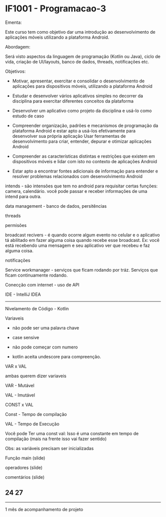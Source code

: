 # IF1001 - Programacao-3

Ementa:

Este curso tem como objetivo dar uma introdução ao desenvolvimento de aplicações móveis utilizando a plataforma Android.

Abordagem:

Será visto aspectos da linguagem de programação (Kotlin ou Java), ciclo de vida, criação de UI/layouts, banco de dados, threads, notificações etc.

Objetivos:

- Motivar, apresentar, exercitar e consolidar o desenvolvimento de aplicações para dispositivos móveis, utilizando a plataforma Android

- Estudar e desenvolver vários aplicativos simples no decorrer da disciplina para exercitar diferentes conceitos da plataforma

- Desenvolver um aplicativo como projeto da disciplina e usá-lo como estudo de caso

- Compreender organização, padrões e mecanismos de programação da plataforma Android e estar apto a usá-los efetivamente para desenvolver sua própria aplicação
Usar ferramentas de desenvolvimento para criar, entender, depurar e otimizar aplicações Android

- Compreender as características distintas e restrições que existem em dispositivos móveis e lidar com isto no contexto de aplicações Android

- Estar apto a encontrar fontes adicionais de informação para entender e resolver problemas relacionados com desenvolvimento Android




intends - são intensões que tem no android para requisitar certas funções: camera, calendário. você pode passar e receber informações de uma intend para outra.

data management - banco de dados, persitências

threads 

permisões

broadcast recivers - é quando ocorre algum evento no celular e o aplicativo tá abilitado em fazer alguma coisa quando recebe esse broadcast.
Ex: você está recebendo uma mensagem e seu aplicativo ver que recebeu e faz alguma coisa.

notificações

Service workmanager - serviços que ficam rodando por tráz. Serviços que ficam continuamente rodando.

Conecção com internet - uso de API


IDE - IntelliJ IDEA

--------------------

Nivelamento de Código - Kotlin

Variaveis

- não pode ser uma palavra chave
- case sensive
- não pode começar com numero

- kotlin aceita undescore para compreenção.

VAR x VAL 

ambas querem dizer variaveis

VAR - Mutável

VAL - Imutável 


CONST x VAL

Const - Tempo de compilação

VAL - Tempo de Execução

Você pode Ter uma const val: Isso é uma constante em tempo de compilação
(mais na frente isso vai fazer sentido)

Obs: as variáveis precisam ser inicializadas

Função main
(slide)

operadores
(slide)

comentários
(slide)

24 27
-----------------
<!--
Ideia de Aplicativo

Conectar os Hostels do estado e facilite as pessoas a fazer muchião com baixo custo e a pouco custo.

O app terá rotas pré-feitas

você coloca o início e destino ou o nome da cidade.

Ideias
- Só entra no app com convite

Reflexões:
- Qual é o foco que se dá em uma viagem. (são as experiências)
- pode ser que a idéia é que os hostels e as pessoas indiquem os pontos turiticos e os eventos.
- Objetivo: Trazer vida e magia/encanto para as pessoas.


7:33
--->
------------------------

1 mês de acompanhamento de projeto
